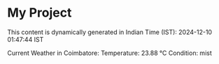 # My Project

This content is dynamically generated in Indian Time (IST): 2024-12-10 01:47:44 IST


Current Weather in Coimbatore:
Temperature: 23.88 °C
Condition: mist
